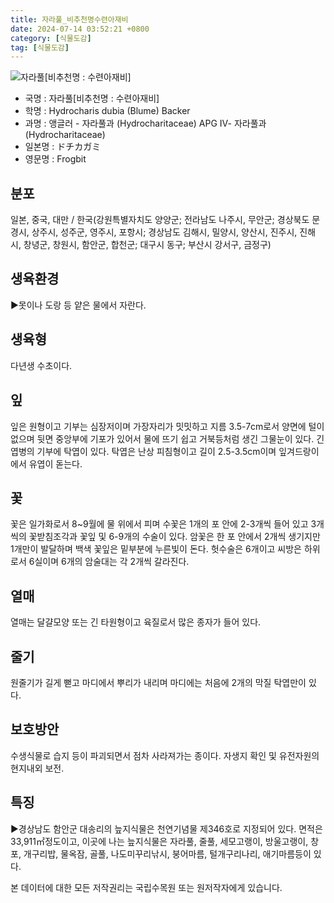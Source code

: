 ```yaml
---
title: 자라풀_비추천명수련아재비
date: 2024-07-14 03:52:21 +0800
category: [식물도감]
tag: [식물도감]
---
```




![자라풀[비추천명 : 수련아재비]](/fileUpload/plants/basic/Hydrocharitaceae/Hydrocharis/12064/1_th2.JPG)
- 국명 : 자라풀[비추천명 : 수련아재비]
- 학명 : Hydrocharis dubia (Blume) Backer
- 과명 : 앵글러 - 자라풀과 (Hydrocharitaceae) APG Ⅳ- 자라풀과 (Hydrocharitaceae)
- 일본명 : ドチカガミ
- 영문명 : Frogbit


## 분포
일본, 중국, 대만 / 한국(강원특별자치도 양양군; 전라남도 나주시, 무안군; 경상북도 문경시, 상주시, 성주군, 영주시, 포항시; 경상남도 김해시, 밀양시, 양산시, 진주시, 진해시, 창녕군, 창원시, 함안군, 합천군; 대구시 동구; 부산시 강서구, 금정구) 
## 생육환경
▶못이나 도랑 등 얕은 물에서 자란다.
## 생육형
다년생 수초이다.
## 잎
잎은 원형이고 기부는 심장저이며 가장자리가 밋밋하고 지름 3.5-7cm로서 양면에 털이 없으며 뒷면 중앙부에 기포가 있어서 물에 뜨기 쉽고 거북등처럼 생긴 그물눈이 있다. 긴 엽병의 기부에 탁엽이 있다. 탁엽은 난상 피침형이고 길이 2.5-3.5cm이며 잎겨드랑이에서 유엽이 돋는다.
## 꽃
꽃은 일가화로서 8~9월에 물 위에서 피며 수꽃은 1개의 포 안에 2-3개씩 들어 있고 3개씩의 꽃받침조각과 꽃잎 및 6-9개의 수술이 있다. 암꽃은 한 포 안에서 2개씩 생기지만 1개만이 발달하며 백색 꽃잎은 밑부분에 누른빛이 돈다. 헛수술은 6개이고 씨방은 하위로서 6실이며 6개의 암술대는 각 2개씩 갈라진다.
## 열매
열매는 달걀모양 또는 긴 타원형이고 육질로서 많은 종자가 들어 있다.
## 줄기
원줄기가 길게 뻗고 마디에서 뿌리가 내리며 마디에는 처음에 2개의 막질 탁엽만이 있다.
## 보호방안
수생식물로 습지 등이 파괴되면서 점차 사라져가는 종이다. 자생지 확인 및 유전자원의 현지내외 보전.
## 특징
▶경상남도 함안군 대송리의 늪지식물은 천연기념물 제346호로 지정되어 있다. 면적은 33,911㎡정도이고, 이곳에 나는 늪지식물은 자라풀, 줄풀, 세모고랭이, 방울고랭이, 창포, 개구리밥, 물옥잠, 골풀, 나도미꾸리낚시, 붕어마름, 털개구리나리, 애기마름등이 있다.






본 데이터에 대한 모든 저작권리는 국립수목원 또는 원저작자에게 있습니다.
